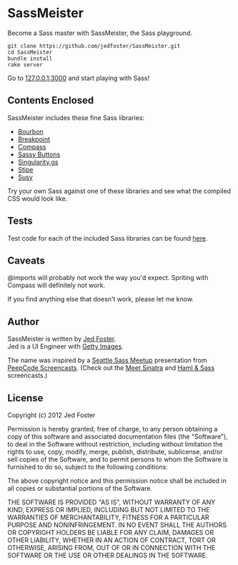 # SassMeister #

Become a Sass master with SassMeister, the Sass playground.

    git clone https://github.com/jedfoster/SassMeister.git
    cd SassMeister
    bundle install
    rake server

Go to [127.0.0.1:3000](http://127.0.0.1:3000) and start playing with Sass!

## Contents Enclosed ##

SassMeister includes these fine Sass libraries: 

- [Bourbon](http://thoughtbot.com/bourbon/)
- [Breakpoint](https://github.com/canarymason/breakpoint)
- [Compass](http://compass-style.org)
- [Sassy Buttons](http://jaredhardy.com/sassy-buttons/)
- [Singularity.gs](https://github.com/scottkellum/singularity)
- [Stipe](https://github.com/Anotheruiguy/stipe)
- [Susy](http://susy.oddbird.net)

Try your own Sass against one of these libraries and see what the compiled CSS would look like.

## Tests ##

Test code for each of the included Sass libraries can be found [here](https://github.com/jedfoster/SassMeister/blob/master/TESTS.md).

## Caveats ##

@imports will probably not work the way you'd expect. Spriting with Compass will definitely not work.

If you find anything else that doesn't work, please let me know.

## Author
SassMeister is written by [Jed Foster][jedfoster].<br>
Jed is a UI Engineer with [Getty Images][gettyimages.com].

The name was inspired by a [Seattle Sass Meetup][meetup] presentation from [PeepCode Screencasts][peepcode]. (Check out the [Meet Sinatra][peep-sinatra] and [Haml &amp; Sass][peep-sass] screencasts.)

## License
Copyright (c) 2012 Jed Foster<br>

Permission is hereby granted, free of charge, to any person obtaining a copy of this software and associated documentation files (the "Software"), to deal in the Software without restriction, including without limitation the rights to use, copy, modify, merge, publish, distribute, sublicense, and/or sell copies of the Software, and to permit persons to whom the Software is furnished to do so, subject to the following conditions:

The above copyright notice and this permission notice shall be included in all copies or substantial portions of the Software.

THE SOFTWARE IS PROVIDED "AS IS", WITHOUT WARRANTY OF ANY KIND, EXPRESS OR IMPLIED, INCLUDING BUT NOT LIMITED TO THE WARRANTIES OF MERCHANTABILITY, FITNESS FOR A PARTICULAR PURPOSE AND NONINFRINGEMENT. IN NO EVENT SHALL THE AUTHORS OR COPYRIGHT HOLDERS BE LIABLE FOR ANY CLAIM, DAMAGES OR OTHER LIABILITY, WHETHER IN AN ACTION OF CONTRACT, TORT OR OTHERWISE, ARISING FROM, OUT OF OR IN CONNECTION WITH THE SOFTWARE OR THE USE OR OTHER DEALINGS IN THE SOFTWARE.

[jedfoster]: http://jedfoster.com
[gettyimages.com]: http://www.gettyimages.com
[meetup]: http://www.meetup.com/SASSlang/
[peepcode]: [https://peepcode.com]
[peep-sinatra]: https://peepcode.com/products/sinatra
[peep-sass]: https://peepcode.com/products/haml-and-sass